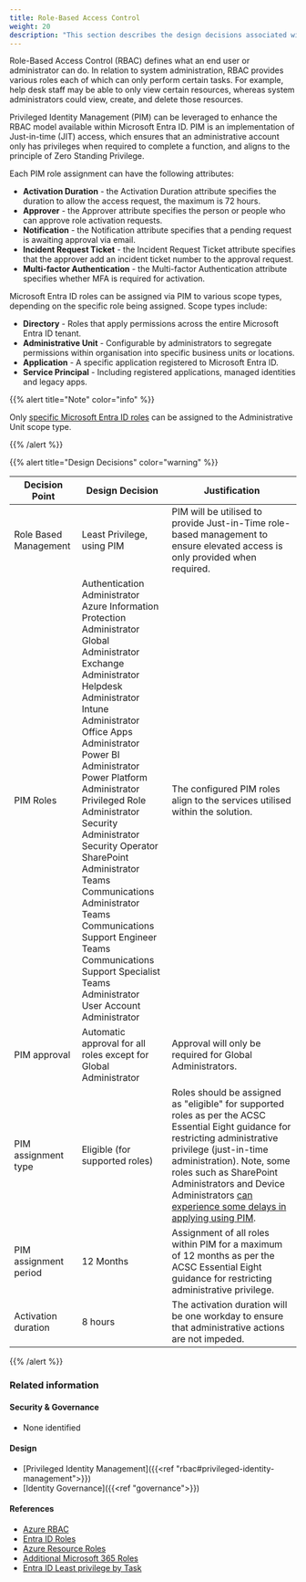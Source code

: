 ```yaml
---
title: Role-Based Access Control
weight: 20
description: "This section describes the design decisions associated with Role Based Access Control (RBAC) for system(s) built using ASD's Blueprint for Secure Cloud."
---
```


Role-Based Access Control (RBAC) defines what an end user or administrator can do. In relation to system administration, RBAC provides various roles each of which can only perform certain tasks. For example, help desk staff may be able to only view certain resources, whereas system administrators could view, create, and delete those resources.

Privileged Identity Management (PIM) can be leveraged to enhance the RBAC model available within Microsoft Entra ID. PIM is an implementation of Just-in-time (JIT) access, which ensures that an administrative account only has privileges when required to complete a function, and aligns to the principle of Zero Standing Privilege.

Each PIM role assignment can have the following attributes:

* **Activation Duration** - the Activation Duration attribute specifies the duration to allow the access request, the maximum is 72 hours.
* **Approver** - the Approver attribute specifies the person or people who can approve role activation requests.
* **Notification** - the Notification attribute specifies that a pending request is awaiting approval via email.
* **Incident Request Ticket** - the Incident Request Ticket attribute specifies that the approver add an incident ticket number to the approval request.
* **Multi-factor Authentication** - the Multi-factor Authentication attribute specifies whether MFA is required for activation.

Microsoft Entra ID roles can be assigned via PIM to various scope types, depending on the specific role being assigned. Scope types include:

* **Directory** - Roles that apply permissions across the entire Microsoft Entra ID tenant.
* **Administrative Unit** - Configurable by administrators to segregate permissions within organisation into specific business units or locations.
* **Application** - A specific application registered to Microsoft Entra ID.
* **Service Principal** - Including registered applications, managed identities and legacy apps.

{{% alert title="Note" color="info" %}}

Only [specific Microsoft Entra ID roles](https://learn.microsoft.com/azure/active-directory/roles/admin-units-assign-roles#roles-that-can-be-assigned-with-administrative-unit-scope) can be assigned to the Administrative Unit scope type.

{{% /alert %}}

{{% alert title="Design Decisions" color="warning" %}}

| Decision Point        | Design Decision                                                                                                                                                                                                                                                                                                                                                                                                                                                                                                                                                  | Justification                                                                                                                                                                                                                                                                                                                                                                                                                               |
| --------------------- | ---------------------------------------------------------------------------------------------------------------------------------------------------------------------------------------------------------------------------------------------------------------------------------------------------------------------------------------------------------------------------------------------------------------------------------------------------------------------------------------------------------------------------------------------------------------- | --------------------------------------------------------------------------------------------------------------------------------------------------------------------------------------------------------------------------------------------------------------------------------------------------------------------------------------------------------------------------------------------------------------------------------------------|
| Role Based Management | Least Privilege, using PIM                                                                                                                                                                                                                                                                                                                                                                                                                                                                                                                                       | PIM will be utilised to provide Just-in-Time role-based management to ensure elevated access is only provided when required.                                                                                                                                                                                                                                                                                                                |
| PIM Roles             | Authentication Administrator<br>Azure Information Protection Administrator<br>Global Administrator<br>Exchange Administrator<br>Helpdesk Administrator<br>Intune Administrator<br>Office Apps Administrator<br>Power BI Administrator<br>Power Platform Administrator<br>Privileged Role Administrator<br>Security Administrator<br>Security Operator<br>SharePoint Administrator<br>Teams Communications Administrator<br>Teams Communications Support Engineer<br>Teams Communications Support Specialist<br>Teams Administrator<br>User Account Administrator | The configured PIM roles align to the services utilised within the solution.                                                                                                                                                                                                                                                                                                                                                                |
| PIM approval          | Automatic approval for all roles except for Global Administrator                                                                                                                                                                                                                                                                                                                                                                                                                                                                                                 | Approval will only be required for Global Administrators.                                                                                                                                                                                                                                                                                                                                                                                   |
| PIM assignment type   | Eligible (for supported roles)                                                                                                                                                                                                                                                                                                                                                                                                                                                                                                                                   | Roles should be assigned as "eligible" for supported roles as per the ACSC Essential Eight guidance for restricting administrative privilege (just-in-time administration). Note, some roles such as SharePoint Administrators and Device Administrators [can experience some delays in applying using PIM](https://learn.microsoft.com/entra/id-governance/privileged-identity-management/pim-roles#what-about-microsoft-365-admin-roles). |
| PIM assignment period | 12 Months                                                                                                                                                                                                                                                                                                                                                                                                                                                                                                                                                        | Assignment of all roles within PIM for a maximum of 12 months as per the ACSC Essential Eight guidance for restricting administrative privilege.                                                                                                                                                                                                                                                                                            |
| Activation duration   | 8 hours                                                                                                                                                                                                                                                                                                                                                                                                                                                                                                                                                          | The activation duration will be one workday to ensure that administrative actions are not impeded.                                                                                                                                                                                                                                                                                                                                          |

{{% /alert %}}

### Related information

#### Security & Governance

* None identified

#### Design

* [Privileged Identity Management]({{<ref "rbac#privileged-identity-management">}})
* [Identity Governance]({{<ref "governance">}})

#### References

* [Azure RBAC](https://docs.microsoft.com/azure/active-directory/roles/custom-overview)
* [Entra ID Roles](https://docs.microsoft.com/azure/active-directory/roles/permissions-reference)
* [Azure Resource Roles](https://docs.microsoft.com/azure/role-based-access-control/built-in-roles)
* [Additional Microsoft 365 Roles](https://docs.microsoft.com/azure/active-directory/roles/m365-workload-docs)
* [Entra ID Least privilege by Task](https://docs.microsoft.com/azure/active-directory/roles/delegate-by-task)
